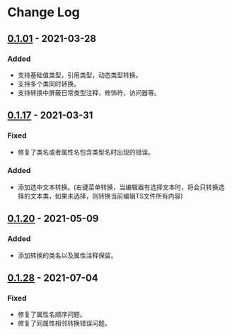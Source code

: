 # Change Log

## [0.1.01] - 2021-03-28
### Added
- 支持基础值类型，引用类型，动态类型转换。
- 支持多个类同时转换。
- 支持转换中屏蔽日常类型注释，修饰符，访问器等。

## [0.1.17] - 2021-03-31
### Fixed
- 修复了类名或者属性名包含类型名时出现的错误。
### Added
- 添加选中文本转换。(右键菜单转换，当编辑器有选择文本时，将会只转换选择的文本类，如果未选择，则转换当前编辑TS文件所有内容)

## [0.1.20] - 2021-05-09
### Added
- 添加转换的类名以及属性注释保留。

## [0.1.28] - 2021-07-04
### Fixed
- 修复了属性名顺序问题。
- 修复了同属性相邻转换错误问题。

[Beta]: https://github.com/git102347501/CSharp-Convert-TS/keep-a-changelog/compare/v0.0.01...HEAD
[0.1.01]: https://github.com/git102347501/CSharp-Convert-TS/keep-a-changelog/compare/v0.0.01...v0.1.01
[0.1.17]: https://github.com/git102347501/CSharp-Convert-TS/keep-a-changelog/compare/v0.1.01...v0.1.17
[0.1.20]: https://github.com/git102347501/CSharp-Convert-TS/keep-a-changelog/compare/v0.1.17...v0.1.20
[0.1.28]: https://github.com/git102347501/CSharp-Convert-TS/keep-a-changelog/compare/v0.1.20...v0.1.28

